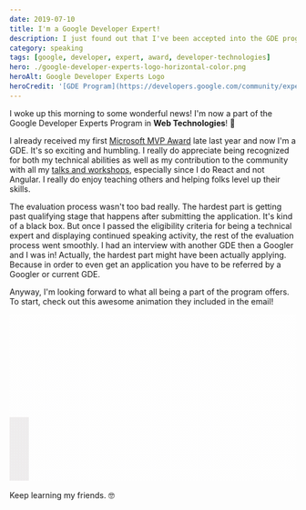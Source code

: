```yaml
---
date: 2019-07-10
title: I'm a Google Developer Expert!
description: I just found out that I've been accepted into the GDE program for Web Technologies!
category: speaking
tags: [google, developer, expert, award, developer-technologies]
hero: ./google-developer-experts-logo-horizontal-color.png
heroAlt: Google Developer Experts Logo
heroCredit: '[GDE Program](https://developers.google.com/community/experts)'
---
```


I woke up this morning to some wonderful news! I'm now a part of the Google Developer Experts Program in **Web Technologies**! 🎉

I already received my first [Microsoft MVP Award](/blog/microsoft-mvp/) late last year and now I'm a GDE. It's so exciting and humbling. I really do appreciate being recognized for both my technical abilities as well as my contribution to the community with all my [talks and workshops](/speak/), especially since I do React and not Angular. I really do enjoy teaching others and helping folks level up their skills.

The evaluation process wasn't too bad really. The hardest part is getting past qualifying stage that happens after submitting the application. It's kind of a black box. But once I passed the eligibility criteria for being a technical expert and displaying continued speaking activity, the rest of the evaluation process went smoothly. I had an interview with another GDE then a Googler and I was in! Actually, the hardest part might have been actually applying. Because in order to even get an application you have to be referred by a Googler or current GDE.

Anyway, I'm looking forward to what all being a part of the program offers. To start, check out this awesome animation they included in the email!

!["I'm a Google Developer expert" welcome animation](google-developer-expert-welcome-animation.gif)

Keep learning my friends. 🤓
